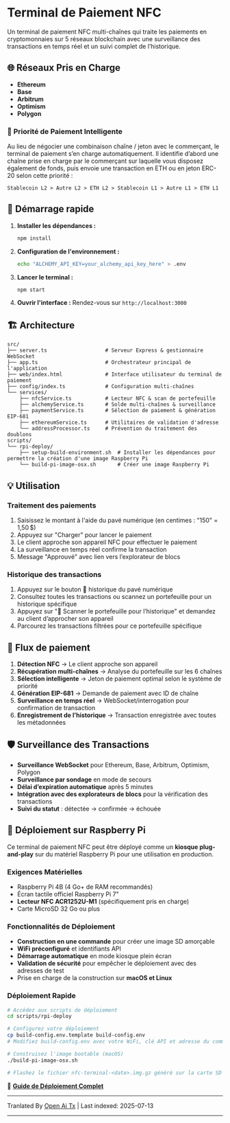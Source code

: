 # Terminal de Paiement NFC

Un terminal de paiement NFC multi-chaînes qui traite les paiements en cryptomonnaies sur 5 réseaux blockchain avec une surveillance des transactions en temps réel et un suivi complet de l’historique.

## 🌐 Réseaux Pris en Charge

- **Ethereum**
- **Base**
- **Arbitrum**
- **Optimism**
- **Polygon**

### 🎯 **Priorité de Paiement Intelligente**

Au lieu de négocier une combinaison chaîne / jeton avec le commerçant, le terminal de paiement s’en charge automatiquement. Il identifie d’abord une chaîne prise en charge par le commerçant sur laquelle vous disposez également de fonds, puis envoie une transaction en ETH ou en jeton ERC-20 selon cette priorité :

```
Stablecoin L2 > Autre L2 > ETH L2 > Stablecoin L1 > Autre L1 > ETH L1
```
## 🚀 Démarrage rapide

1. **Installer les dépendances :**
   ```bash
   npm install
   ```

2. **Configuration de l'environnement :**
   ```bash
   echo "ALCHEMY_API_KEY=your_alchemy_api_key_here" > .env
   ```

3. **Lancer le terminal :**
   ```bash
   npm start
   ```

4. **Ouvrir l'interface :**
   Rendez-vous sur `http://localhost:3000`
## 🏗️ Architecture

```
src/
├── server.ts                   # Serveur Express & gestionnaire WebSocket
├── app.ts                      # Orchestrateur principal de l'application
├── web/index.html              # Interface utilisateur du terminal de paiement
├── config/index.ts             # Configuration multi-chaînes
└── services/
    ├── nfcService.ts           # Lecteur NFC & scan de portefeuille
    ├── alchemyService.ts       # Solde multi-chaînes & surveillance
    ├── paymentService.ts       # Sélection de paiement & génération EIP-681
    ├── ethereumService.ts      # Utilitaires de validation d'adresse
    └── addressProcessor.ts     # Prévention du traitement des doublons
scripts/
└── rpi-deploy/
    ├── setup-build-environment.sh  # Installer les dépendances pour permettre la création d'une image Raspberry Pi
    └── build-pi-image-osx.sh       # Créer une image Raspberry Pi
```
## 💡 Utilisation

### **Traitement des paiements**
1. Saisissez le montant à l'aide du pavé numérique (en centimes : "150" = 1,50 $)
2. Appuyez sur "Charger" pour lancer le paiement
3. Le client approche son appareil NFC pour effectuer le paiement
4. La surveillance en temps réel confirme la transaction
5. Message "Approuvé" avec lien vers l’explorateur de blocs

### **Historique des transactions**
1. Appuyez sur le bouton 📜 historique du pavé numérique
2. Consultez toutes les transactions ou scannez un portefeuille pour un historique spécifique
3. Appuyez sur "📱 Scanner le portefeuille pour l’historique" et demandez au client d’approcher son appareil
4. Parcourez les transactions filtrées pour ce portefeuille spécifique


## 🔄 Flux de paiement

1. **Détection NFC** → Le client approche son appareil
2. **Récupération multi-chaînes** → Analyse du portefeuille sur les 6 chaînes
3. **Sélection intelligente** → Jeton de paiement optimal selon le système de priorité
4. **Génération EIP-681** → Demande de paiement avec ID de chaîne
5. **Surveillance en temps réel** → WebSocket/interrogation pour confirmation de transaction
6. **Enregistrement de l’historique** → Transaction enregistrée avec toutes les métadonnées
## 🛡️ Surveillance des Transactions

- **Surveillance WebSocket** pour Ethereum, Base, Arbitrum, Optimism, Polygon
- **Surveillance par sondage** en mode de secours
- **Délai d’expiration automatique** après 5 minutes
- **Intégration avec des explorateurs de blocs** pour la vérification des transactions
- **Suivi du statut** : détectée → confirmée → échouée

## 🍓 Déploiement sur Raspberry Pi

Ce terminal de paiement NFC peut être déployé comme un **kiosque plug-and-play** sur du matériel Raspberry Pi pour une utilisation en production.

### **Exigences Matérielles**
- Raspberry Pi 4B (4 Go+ de RAM recommandés)
- Écran tactile officiel Raspberry Pi 7"
- **Lecteur NFC ACR1252U-M1** (spécifiquement pris en charge)
- Carte MicroSD 32 Go ou plus

### **Fonctionnalités de Déploiement**
- **Construction en une commande** pour créer une image SD amorçable
- **WiFi préconfiguré** et identifiants API
- **Démarrage automatique** en mode kiosque plein écran
- **Validation de sécurité** pour empêcher le déploiement avec des adresses de test
- Prise en charge de la construction sur **macOS et Linux**
### **Déploiement Rapide**
```bash
# Accédez aux scripts de déploiement
cd scripts/rpi-deploy

# Configurez votre déploiement
cp build-config.env.template build-config.env
# Modifiez build-config.env avec votre WiFi, clé API et adresse du commerçant

# Construisez l'image bootable (macOS)
./build-pi-image-osx.sh

# Flashez le fichier nfc-terminal-<date>.img.gz généré sur la carte SD à l'aide de Raspberry Pi Imager et démarrez !
```

📖 **[Guide de Déploiement Complet](https://raw.githubusercontent.com/FreePayPOS/merchant-app/main/README-DEPLOYMENT.md)**

---

Tranlated By [Open Ai Tx](https://github.com/OpenAiTx/OpenAiTx) | Last indexed: 2025-07-13

---